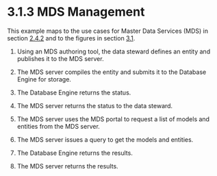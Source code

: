 <html dir="LTR" xmlns:mshelp="http://msdn.microsoft.com/mshelp" xmlns:ddue="http://ddue.schemas.microsoft.com/authoring/2003/5" xmlns:xlink="http://www.w3.org/1999/xlink" xmlns:tool="http://www.microsoft.com/tooltip">
    <head>
        <meta http-equiv="Content-Type" content="text/html; CHARSET=utf-8"></meta>
        <meta name="save" content="history"></meta>
        <title>3.1.3 MDS Management</title>
        <xml>
            <mshelp:toctitle title="3.1.3 MDS Management"></mshelp:toctitle>
            <mshelp:rltitle title="[MS-SSSO]: MDS Management"></mshelp:rltitle>
            <mshelp:keyword index="A" term="d73e9d2f-26ef-41b4-8c1b-639540f096cc"></mshelp:keyword>
            <mshelp:attr name="DCSext.ContentType" value="open specification"></mshelp:attr>
            <mshelp:attr name="AssetID" value="d73e9d2f-26ef-41b4-8c1b-639540f096cc"></mshelp:attr>
            <mshelp:attr name="TopicType" value="kbRef"></mshelp:attr>
            <mshelp:attr name="DCSext.Title" value="[MS-SSSO]: MDS Management" />
        </xml>
    </head>
    <body>
        <div id="header">
            <h1 class="heading">3.1.3 MDS Management</h1>
        </div>
        <div id="mainSection">
            <div id="mainBody">
                <div id="allHistory" class="saveHistory"></div>
                <div id="sectionSection0" class="section" name="collapseableSection">
                    

<p>This example maps to the use cases for Master Data Services
(MDS) in section <a href="5bbaa5cc-6a8e-412c-bafe-d7eaa836f0a5.html">2.4.2</a>
and to the figures in section <a href="4cf4424f-ac9e-47c9-b464-cb6cfd355377.html">3.1</a>.</p>

<ol><li><p><span>    </span>Using an MDS
authoring tool, the data steward defines an entity and publishes it to the MDS
server. </p>

</li><li><p><span>    </span>The MDS server
compiles the entity and submits it to the Database Engine for storage.</p>

</li><li><p><span>    </span>The Database
Engine returns the status.</p>

</li><li><p><span>    </span>The MDS server
returns the status to the data steward.</p>

</li><li><p><span>    </span>The MDS server
uses the MDS portal to request a list of models and entities from the MDS
server.</p>

</li><li><p><span>    </span>The MDS server
issues a query to get the models and entities.</p>

</li><li><p><span>    </span>The Database
Engine returns the results.</p>

</li><li><p><span>    </span>The MDS server
returns the results.</p>

</li></ol>
                </div>
            </div>
        </div>
    </body>
</html>